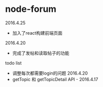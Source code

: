# node-forum

2016.4.25
- 加入了react构建前端页面

2016.4.20
- 完成了发帖和读取帖子的功能

todo list
- 调整每次都需要login的问题 2016.4.20
- getTopic 和 getTopicDetail API - 2016.4.17